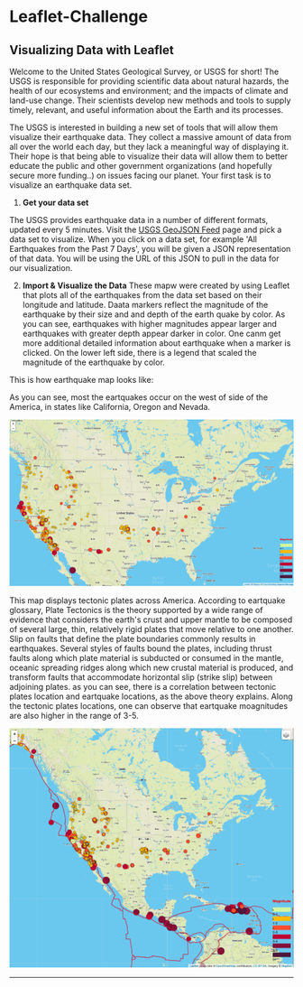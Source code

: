 # Leaflet-Challenge
## Visualizing Data with Leaflet

Welcome to the United States Geological Survey, or USGS for short! The USGS is responsible for providing scientific data about natural hazards, the health of our ecosystems and environment; and the impacts of climate and land-use change. Their scientists develop new methods and tools to supply timely, relevant, and useful information about the Earth and its processes. 

The USGS is interested in building a new set of tools that will allow them visualize their earthquake data. They collect a massive amount of data from all over the world each day, but they lack a meaningful way of displaying it. Their hope is that being able to visualize their data will allow them to better educate the public and other government organizations (and hopefully secure more funding..) on issues facing our planet.
Your first task is to visualize an earthquake data set.

1. **Get your data set**

The USGS provides earthquake data in a number of different formats, updated every 5 minutes. Visit the [USGS GeoJSON Feed](http://earthquake.usgs.gov/earthquakes/feed/v1.0/geojson.php) page and pick a data set to visualize. When you click on a data set, for example 'All Earthquakes from the Past 7 Days', you will be given a JSON representation of that data. You will be using the URL of this JSON to pull in the data for our visualization.

2. **Import & Visualize the Data**
These mapw were created by using Leaflet that plots all of the earthquakes from the data set based on their longitude and latitude. Daata markers reflect the magnitude of the earthquake by their size and and depth of the earth quake by color. As you can see, earthquakes with higher magnitudes appear larger and earthquakes with greater depth appear darker in color. One canm get more additional detailed information about earthquake when a marker is clicked. On the lower left side, there is a legend that scaled the magnitude of the earthquake by color.

This is how earthquake map looks like:

As you can see, most the eartquakes occur on the west of side of the America, in states like California, Oregon and Nevada.
 
   ![3-Data](Images/Earthquake.png)


This map displays tectonic plates across America. According to eartquake glossary, Plate Tectonics is the theory supported by a wide range of evidence that considers the earth's crust and upper mantle to be composed of several large, thin, relatively rigid plates that move relative to one another. Slip on faults that define the plate boundaries commonly results in earthquakes. Several styles of faults bound the plates, including thrust faults along which plate material is subducted or consumed in the mantle, oceanic spreading ridges along which new crustal material is produced, and transform faults that accommodate horizontal slip (strike slip) between adjoining plates. as you can see, there is a correlation between tectonic plates location and eartquake locations, as the above theory explains. Along the tectonic plates locations, one can observe that eartquake moagnitudes are also higher in the range of 3-5.

   ![4-JSON](Images/Tectonic.png)



   

   

- - -

